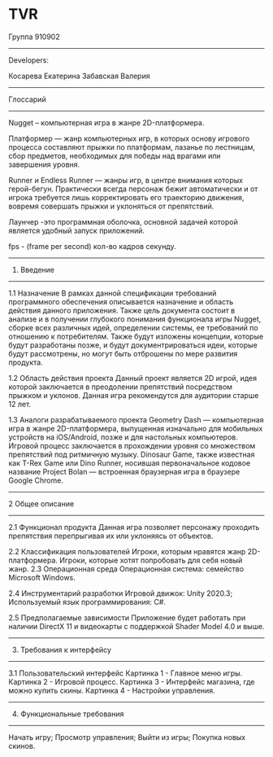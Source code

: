 # TVR
Группа 910902
***
Developers:

Косарева Екатерина
Забавская Валерия
***
Глоссарий
***
Nugget –  компьютерная игра в жанре 2D-платформера.

Платформер  — жанр компьютерных игр, в которых основу игрового процесса составляют прыжки по платформам, лазанье по лестницам, сбор предметов, необходимых для победы над врагами или завершения уровня.

Runner и Endless Runner — жанры игр, в центре внимания которых герой-бегун. Практически всегда персонаж бежит автоматически и от игрока требуется лишь корректировать его траекторию движения, вовремя совершать прыжки и уклоняться от препятствий.

Лаунчер -это программная оболочка, основной задачей которой является удобный запуск приложений.

fps - (frame per second) кол-во кадров секунду.
***
1. Введение
***
1.1 Назначение
В рамках данной спецификации требований программного обеспечения описывается назначение и область действия данного приложения. Также цель документа состоит в анализе и в получении глубокого понимания функционала игры Nugget, сборке всех различных идей, определении системы, ее требований по отношению к потребителям. Также будут изложены концепции, которые будут разработаны позже, и будут документрироваться идеи, которые будут рассмотрены, но могут быть отброшены по мере развития продукта.

1.2 Область действия проекта
Данный проект является 2D игрой, идея которой заключается в преодолении препятствий посредством прыжком и уклонов.  Данная игра рекомендутся для аудитории старше 12 лет.

1.3 Аналоги разрабатываемого проекта
Geometry Dash — компьютерная игра в жанре 2D-платформера, выпущенная изначально для мобильных устройств на iOS/Android, позже и для настольных компьютеров.  Игровой процесс заключается в прохождении уровня со множеством препятствий под ритмичную музыку.
Dinosaur Game, также известная как T-Rex Game или Dino Runner, носившая первоначальное кодовое название Project Bolan — встроенная браузерная игра в браузере Google Chrome.
***
2 Общее описание
***
2.1 Функционал продукта
Данная игра позволяет персонажу проходить препятствия перепрыгивая их или уклоняясь от объектов.

2.2 Классификация пользователей
Игроки, которым нравятся жанр 2D-платформера.
Игроки, которые хотят попробовать для себя новый жанр.
2.3 Операционная среда
Операционная система: семейство Microsoft Windows.

2.4 Инструментарий разработки
Игровой движок: Unity 2020.3;
Используемый язык программирования: C#.

2.5 Предполагаемые зависимости
Приложение будет работать при наличии DirectX 11 и видеокарты с поддержкой Shader Model 4.0 и выше.
***
3. Требования к интерфейсу
***
3.1 Пользовательский интерфейс
Картинка 1 - Главное меню игры.
Картинка 2 - Игровой процесс.
Картинка 3 - Интерфейс магазина, где можно купить скины.
Картинка 4 - Настройки управления.
***
4. Функциональные требования
***
Начать игру;
Просмотр управления;
Выйти из игры;
Покупка новых скинов.
